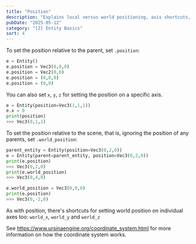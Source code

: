 ```yaml
---
title: "Position"
description: "Explains local versus world positioning, axis shortcuts, and practical examples of parent–child relationships."
pubDate: "2025-05-12"
category: "[2] Entity Basics"
sort: 4
---
```


To set the position relative to the parent, set `.position`:

```python
e = Entity()
e.position = Vec3(0,0,0)
e.position = Vec2(0,0)
e.position = (0,0,0)
e.position = (0,0)
```

You can also set `x`, `y`, `z` for setting the position on a specific axis.

```python
e = Entity(position=Vec3(1,1,1))
e.x = 0
print(position)
>>> Vec3(0,1,1)
```

To set the position relative to the scene, that is, ignoring the position of any parents, set `.world_position`:

```python
parent_entity = Entity(position=Vec3(0,2,0))
e = Entity(parent=parent_entity, position=Vec3(0,2,0))
print(e.position)
>>> Vec3(0,2,0)
print(e.world_position)
>>> Vec3(0,4,0)

e.world_position = Vec3(0,0,0)
print(e.position)
>>> Vec3(0,-2,0)
```

As with position, there's shortcuts for setting world position on individual axes too:
`world_x`, `world_y` and `world_z`

See https://www.ursinaengine.org/coordinate_system.html for more
information on how the coordinate system works.
